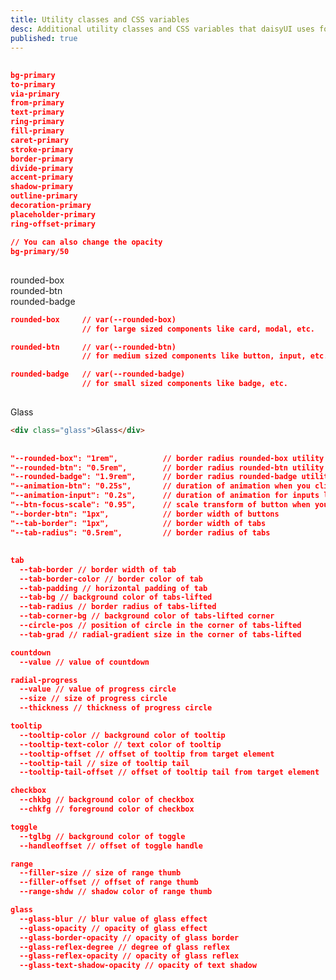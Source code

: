 ```yaml
---
title: Utility classes and CSS variables
desc: Additional utility classes and CSS variables that daisyUI uses for components and themes
published: true
---
```


<script>
  import Translate from "$components/Translate.svelte"
</script>

## <Translate text="Color utility classes" />

<Translate text="All daisyUI colors can be used as utility classes. Just like any other Tailiwnd CSS color. For example you can use `primary` color with any of Tailwind CSS color utilities." />

```json
bg-primary
to-primary
via-primary
from-primary
text-primary
ring-primary
fill-primary
caret-primary
stroke-primary
border-primary
divide-primary
accent-primary
shadow-primary
outline-primary
decoration-primary
placeholder-primary
ring-offset-primary

// You can also change the opacity
bg-primary/50
```

## <Translate text="Border radius" />

<Translate text="These extended border radius are being used in daisyUI components. The values depend on the theme so you can have a different design decision about border radius of elements based on the active theme. You can use any Tailwind CSS border radius class for these names as well. Like `rounded-r-box` or `rounded-tr-btn`" />

<div class="flex gap-4 py-6 justify-between max-w-3xl">
  <div class="w-28 aspect-square grid place-content-center text-xs bg-primary text-primary-content rounded-box">rounded-box</div>
  <div class="w-28 aspect-square grid place-content-center text-xs bg-primary text-primary-content rounded-btn">rounded-btn</div>
  <div class="w-28 aspect-square grid place-content-center text-xs bg-primary text-primary-content rounded-badge">rounded-badge</div>
</div>

```json
rounded-box     // var(--rounded-box)
                // for large sized components like card, modal, etc.

rounded-btn     // var(--rounded-btn)
                // for medium sized components like button, input, etc.

rounded-badge   // var(--rounded-badge)
                // for small sized components like badge, etc.
```

## <Translate text="Glass" />

<Translate text="These glass class to give elements a matte glass effect" />

<div class="rounded p-10 max-w-3xl " style="background-image: url(/images/stock/photo-1507358522600-9f71e620c44e.jpg);">
<div class="glass w-full h-40 rounded-box grid place-content-center">Glass</div>
</div>

```html
<div class="glass">Glass</div>
```

## <Translate text="CSS variables" />

<Translate text="These CSS variables are being used internally. You can customize them in your custom theme in `tailwind.config.js` or you can even customize them with a class name like `[--animation-btn:0]`" />

```json
"--rounded-box": "1rem",          // border radius rounded-box utility class, used in card and other large boxes
"--rounded-btn": "0.5rem",        // border radius rounded-btn utility class, used in buttons and similar element
"--rounded-badge": "1.9rem",      // border radius rounded-badge utility class, used in badges and similar
"--animation-btn": "0.25s",       // duration of animation when you click on button
"--animation-input": "0.2s",      // duration of animation for inputs like checkbox, toggle, radio, etc
"--btn-focus-scale": "0.95",      // scale transform of button when you focus on it
"--border-btn": "1px",            // border width of buttons
"--tab-border": "1px",            // border width of tabs
"--tab-radius": "0.5rem",         // border radius of tabs
```

## <Translate text="Component specific CSS variables" />

<Translate text="These CSS variables are being used internally for a specific component" />

```json
tab
  --tab-border // border width of tab
  --tab-border-color // border color of tab
  --tab-padding // horizontal padding of tab
  --tab-bg // background color of tabs-lifted
  --tab-radius // border radius of tabs-lifted
  --tab-corner-bg // background color of tabs-lifted corner
  --circle-pos // position of circle in the corner of tabs-lifted
  --tab-grad // radial-gradient size in the corner of tabs-lifted

countdown
  --value // value of countdown

radial-progress
  --value // value of progress circle
  --size // size of progress circle
  --thickness // thickness of progress circle

tooltip
  --tooltip-color // background color of tooltip
  --tooltip-text-color // text color of tooltip
  --tooltip-offset // offset of tooltip from target element
  --tooltip-tail // size of tooltip tail
  --tooltip-tail-offset // offset of tooltip tail from target element

checkbox
  --chkbg // background color of checkbox
  --chkfg // foreground color of checkbox

toggle
  --tglbg // background color of toggle
  --handleoffset // offset of toggle handle

range
  --filler-size // size of range thumb
  --filler-offset // offset of range thumb
  --range-shdw // shadow color of range thumb

glass
  --glass-blur // blur value of glass effect
  --glass-opacity // opacity of glass effect
  --glass-border-opacity // opacity of glass border
  --glass-reflex-degree // degree of glass reflex
  --glass-reflex-opacity // opacity of glass reflex
  --glass-text-shadow-opacity // opacity of text shadow
```
